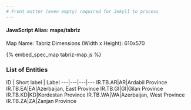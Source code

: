 ```yaml
---
# Front matter (even empty) required for Jekyll to process
---
```


#### JavaScript Alias: maps/tabriz

Map Name: Tabriz
Dimensions (Width x Height): 610x570



{% embed_spec_map tabriz-map.js %}

### List of Entities

ID | Short label | Label
---|---|---|---
IR.TB.AR|AR|Ardabil Province
IR.TB.EA|EA|Azerbaijan, East Province
IR.TB.GI|GI|Gilan Province
IR.TB.KD|KD|Kordestan Province
IR.TB.WA|WA|Azerbaijan, West Province
IR.TB.ZA|ZA|Zanjan Province